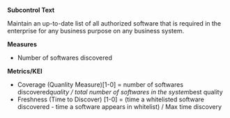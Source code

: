 **Subcontrol Text**

Maintain an up-to-date list of all authorized software that is required in the enterprise for any business purpose on any business system.

**Measures**

* Number of softwares discovered

**Metrics/KEI**

* Coverage (Quanlity Measure)[1-0] = number of softwares discovered*quality / total number of softwares in the system*best quality
* Freshness (Time to Discover) [1-0] = (time a whitelisted software discovered - time a software appears in whitelist) / Max time discovery
